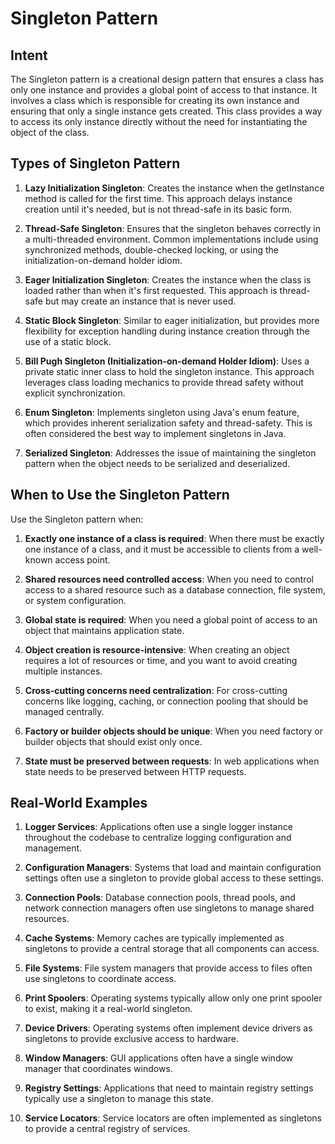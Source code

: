 # Singleton Pattern

## Intent
The Singleton pattern is a creational design pattern that ensures a class has only one instance and provides a global point of access to that instance. It involves a class which is responsible for creating its own instance and ensuring that only a single instance gets created. This class provides a way to access its only instance directly without the need for instantiating the object of the class.

## Types of Singleton Pattern

1. **Lazy Initialization Singleton**: Creates the instance when the getInstance method is called for the first time. This approach delays instance creation until it's needed, but is not thread-safe in its basic form.

2. **Thread-Safe Singleton**: Ensures that the singleton behaves correctly in a multi-threaded environment. Common implementations include using synchronized methods, double-checked locking, or using the initialization-on-demand holder idiom.

3. **Eager Initialization Singleton**: Creates the instance when the class is loaded rather than when it's first requested. This approach is thread-safe but may create an instance that is never used.

4. **Static Block Singleton**: Similar to eager initialization, but provides more flexibility for exception handling during instance creation through the use of a static block.

5. **Bill Pugh Singleton (Initialization-on-demand Holder Idiom)**: Uses a private static inner class to hold the singleton instance. This approach leverages class loading mechanics to provide thread safety without explicit synchronization.

6. **Enum Singleton**: Implements singleton using Java's enum feature, which provides inherent serialization safety and thread-safety. This is often considered the best way to implement singletons in Java.

7. **Serialized Singleton**: Addresses the issue of maintaining the singleton pattern when the object needs to be serialized and deserialized.

## When to Use the Singleton Pattern

Use the Singleton pattern when:

1. **Exactly one instance of a class is required**: When there must be exactly one instance of a class, and it must be accessible to clients from a well-known access point.

2. **Shared resources need controlled access**: When you need to control access to a shared resource such as a database connection, file system, or system configuration.

3. **Global state is required**: When you need a global point of access to an object that maintains application state.

4. **Object creation is resource-intensive**: When creating an object requires a lot of resources or time, and you want to avoid creating multiple instances.

5. **Cross-cutting concerns need centralization**: For cross-cutting concerns like logging, caching, or connection pooling that should be managed centrally.

6. **Factory or builder objects should be unique**: When you need factory or builder objects that should exist only once.

7. **State must be preserved between requests**: In web applications when state needs to be preserved between HTTP requests.

## Real-World Examples

1. **Logger Services**: Applications often use a single logger instance throughout the codebase to centralize logging configuration and management.

2. **Configuration Managers**: Systems that load and maintain configuration settings often use a singleton to provide global access to these settings.

3. **Connection Pools**: Database connection pools, thread pools, and network connection managers often use singletons to manage shared resources.

4. **Cache Systems**: Memory caches are typically implemented as singletons to provide a central storage that all components can access.

5. **File Systems**: File system managers that provide access to files often use singletons to coordinate access.

6. **Print Spoolers**: Operating systems typically allow only one print spooler to exist, making it a real-world singleton.

7. **Device Drivers**: Operating systems often implement device drivers as singletons to provide exclusive access to hardware.

8. **Window Managers**: GUI applications often have a single window manager that coordinates windows.

9. **Registry Settings**: Applications that need to maintain registry settings typically use a singleton to manage this state.

10. **Service Locators**: Service locators are often implemented as singletons to provide a central registry of services.

